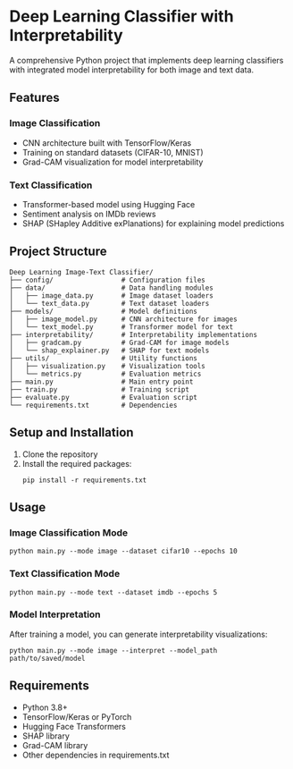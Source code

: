 # Deep Learning Classifier with Interpretability

A comprehensive Python project that implements deep learning classifiers with integrated model interpretability for both image and text data.

## Features

### Image Classification
- CNN architecture built with TensorFlow/Keras
- Training on standard datasets (CIFAR-10, MNIST)
- Grad-CAM visualization for model interpretability

### Text Classification
- Transformer-based model using Hugging Face
- Sentiment analysis on IMDb reviews
- SHAP (SHapley Additive exPlanations) for explaining model predictions

## Project Structure

```
Deep Learning Image-Text Classifier/
├── config/                 # Configuration files
├── data/                   # Data handling modules
│   ├── image_data.py       # Image dataset loaders
│   └── text_data.py        # Text dataset loaders
├── models/                 # Model definitions
│   ├── image_model.py      # CNN architecture for images
│   └── text_model.py       # Transformer model for text
├── interpretability/       # Interpretability implementations
│   ├── gradcam.py          # Grad-CAM for image models
│   └── shap_explainer.py   # SHAP for text models
├── utils/                  # Utility functions
│   ├── visualization.py    # Visualization tools
│   └── metrics.py          # Evaluation metrics
├── main.py                 # Main entry point
├── train.py                # Training script
├── evaluate.py             # Evaluation script
└── requirements.txt        # Dependencies
```

## Setup and Installation

1. Clone the repository
2. Install the required packages:
   ```
   pip install -r requirements.txt
   ```

## Usage

### Image Classification Mode
```
python main.py --mode image --dataset cifar10 --epochs 10
```

### Text Classification Mode
```
python main.py --mode text --dataset imdb --epochs 5
```

### Model Interpretation
After training a model, you can generate interpretability visualizations:

```
python main.py --mode image --interpret --model_path path/to/saved/model
```

## Requirements
- Python 3.8+
- TensorFlow/Keras or PyTorch
- Hugging Face Transformers
- SHAP library
- Grad-CAM library
- Other dependencies in requirements.txt
